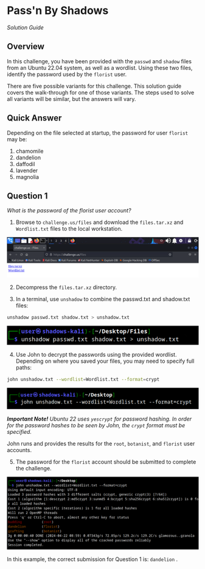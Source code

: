 # Pass'n By Shadows 

*Solution Guide*

## Overview

In this challenge, you have been provided with the `passwd` and `shadow` files from an Ubuntu 22.04 system, as well as a wordlist. Using these two files, identify the password used by the `florist` user. 

There are five possible variants for this challenge. This solution guide covers the walk-through for one of those variants. The steps used to solve all variants will be similar, but the answers will vary.

## Quick Answer 

Depending on the file selected at startup, the password for user `florist` may be: 

1. chamomile
2. dandelion
3. daffodil
4. lavender
5. magnolia 

## Question 1

*What is the password of the florist user account?*

1. Browse to `challenge.us/files` and download the `files.tar.xz` and `Wordlist.txt` files to the local workstation. 

<img src="./img/c59-01-download_files.png">

2. Decompress the `files.tar.xz` directory. 

3. In a terminal, use `unshadow` to combine the passwd.txt and shadow.txt files:
   
```bash
unshadow passwd.txt shadow.txt > unshadow.txt
```

<img src="./img/c59-02-unshadow.png">

4. Use John to decrypt the passwords using the provided wordlist. Depending on where you saved your files, you may need to specify full paths:

```bash
john unshadow.txt --wordlist=Wordlist.txt --format=crypt
```

<img src="./img/c59-03-jtr.png">

***Important Note!** Ubuntu 22 uses `yescrypt` for password hashing. In order for the password hashes to be seen by John, the `crypt` format must be specified.*

John runs and provides the results for the `root`, `botanist`, and `florist` user accounts. 

5. The password for the `florist` account should be submitted to complete the challenge. 

<img src="./img/c59-04-cracked_passwords.png">

In this example, the correct submission for Question 1 is: `dandelion` .
